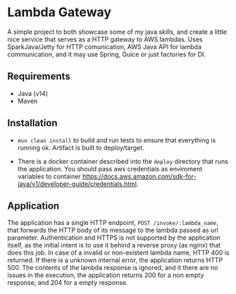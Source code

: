 # Lambda Gateway

A simple project to both showcase some of my java skills, and create a little nice service that serves as a HTTP gateway to AWS lambdas. Uses SparkJava/Jetty for HTTP comunication, AWS Java API for lambda communication, and it may use Spring, Guice or just factories for DI. 

## Requirements 

* Java (v14)
* Maven

## Installation

* `mvn clean install` to build and run tests to ensure that everything is running ok. Artifact is built to deploy/target.

* There is a docker container described into the `deploy` directory that runs the application. You should pass aws credentials as enviroment variables to container <https://docs.aws.amazon.com/sdk-for-java/v1/developer-guide/credentials.html>. 

## Application

The application has a single HTTP endpoint, `POST /invoke/:lambda_name`, that forwards the HTTP body of its message to the lambda passed as url parameter. Authentication and HTTPS is not supported by the application itself, as the initial intent is to use it behind a reverse proxy (as nginx) that does this job. 
In case of a invalid or non-existent lambda name, HTTP 400 is returned. If there is a unknown internal error, the application returns HTTP 500. The contents of the lambda response is ignored, and it there are no issues in the execution, the application returns 200 for a non empty response, and 204 for a empty response.
